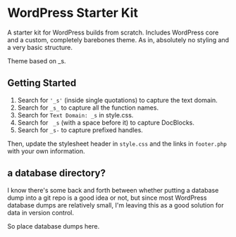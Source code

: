 WordPress Starter Kit
=====================

A starter kit for WordPress builds from scratch. Includes WordPress core and a custom, completely barebones theme. As in, absolutely no styling and a very basic structure.

Theme based on _s.

Getting Started
---------------
1. Search for `'_s'` (inside single quotations) to capture the text domain.
2. Search for `_s_` to capture all the function names.
3. Search for `Text Domain: _s` in style.css.
4. Search for <code>&nbsp;_s</code> (with a space before it) to capture DocBlocks.
5. Search for `_s-` to capture prefixed handles.

Then, update the stylesheet header in `style.css` and the links in `footer.php` with your own information.


a database directory?
---------------------

I know there's some back and forth between whether putting a database dump into a git repo is a good idea or not, but since most WordPress database dumps are relatively small, I'm leaving this as a good solution for data in version control.

So place database dumps here.

